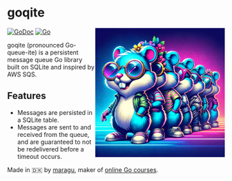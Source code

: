 # goqite

<img src="logo.png" alt="Logo" width="300" align="right">

[![GoDoc](https://pkg.go.dev/badge/github.com/maragudk/goqite)](https://pkg.go.dev/github.com/maragudk/goqite)
[![Go](https://github.com/maragudk/goqite/actions/workflows/ci.yml/badge.svg)](https://github.com/maragudk/goqite/actions/workflows/ci.yml)

goqite (pronounced Go-queue-ite) is a persistent message queue Go library built on SQLite and inspired by AWS SQS.

## Features

- Messages are persisted in a SQLite table.
- Messages are sent to and received from the queue, and are guaranteed to not be redelivered before a timeout occurs.

Made in 🇩🇰 by [maragu](https://www.maragu.dk/), maker of [online Go courses](https://www.golang.dk/).
